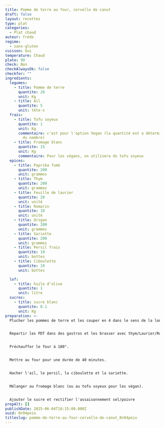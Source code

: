 ```yaml
---
title: Pomme de terre au four, cervelle de canut
draft: false
layout: recettes
type: plat
categories:
  - Plat chaud
auteur: frédo
regime:
  - sans-gluten
cuisson: Oui
temperature: Chaud
plate: 99
check: Non
checkAlwaysOk: false
checkfor: ""
ingredients:
  legumes:
    - title: Pomme de terre
      quantite: 20
      unit: Kg
    - title: Ail
      quantite: 5
      unit: tête·s
  frais:
    - title: Tofu soyeux
      quantite: 1
      unit: Kg
      commentaire: c'est pour l'option Vegan (la quantité est a déterminer en fonction
        du nombre)
    - title: Fromage blanc
      quantite: 15
      unit: Kg
      commentaire: Pour les végans, on utilisera du tofu soyeux
  epices:
    - title: Paprika fumé
      quantite: 200
      unit: grammes
    - title: Thym
      quantite: 200
      unit: grammes
    - title: Feuille de laurier
      quantite: 20
      unit: unité
    - title: Romarin
      quantite: 10
      unit: unité
    - title: Origan
      quantite: 200
      unit: grammes
    - title: Sariette
      quantite: 200
      unit: grammes
    - title: Persil frais
      quantite: 10
      unit: bottes
    - title: Ciboulette
      quantite: 10
      unit: bottes

  lof:
    - title: huile d'olive
      quantite: 1
      unit: litre
  sucres:
    - title: sucre blanc
      quantite: 0.1
      unit: Kg
preparation: >-
  Plucher les pommes de terre et les couper en 4 dans le sens de la longueur.


  Repartir les PDT dans des gastros et les brasser avec thym/Laurier/Romarin/Paprika/Origan + huile d'olive + sel et poivre (selon votre gout).


  Préchauffer le four à 180°.


  Mettre au four pour une durée de 40 minutes.


  Hacher l'ail, le persil, la ciboulette et la sariette.


  Mélanger au fromage blanc (ou au tofu soyeux pour les végan).


  Ajouter le sucre et rectifier l'assaisonnement sel/poivre
prepAlt: []
publishDate: 2025-06-04T18:15:00.000Z
uuid: 0n94peio
titleslug: pomme-de-terre-au-four-cervelle-de-canut_0n94peio
---
```

